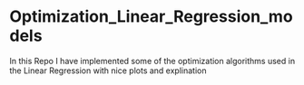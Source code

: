 # Optimization_Linear_Regression_models
In this Repo I have implemented some of the optimization algorithms used in the Linear Regression with nice plots and explination
